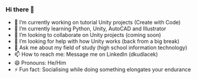 ### Hi there 👋

- 🔭 I’m currently working on tutorial Unity projects (Create with Code)
- 🌱 I’m currently learning Python, Unity, AutoCAD and Illustrator
- 👯 I’m looking to collaborate on Unity projects (coming soon)
- 🤔 I’m looking for help with how Unity works (back from a big break)
- 💬 Ask me about my field of study (high school information technology)
- 📫 How to reach me: Message me on LinkedIn (dkudlacek)
- 😄 Pronouns: He/Him
- ⚡ Fun fact: Socialising while doing something elongates your endurance
